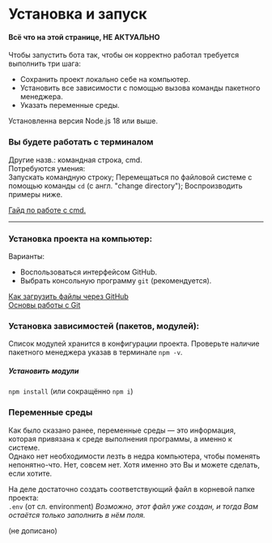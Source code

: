 
# Установка и запуск
#### Всё что на этой странице, **НЕ АКТУАЛЬНО**
Чтобы запустить бота так, чтобы он корректно работал требуется выполнить три шага:  
- Сохранить проект локально себе на компьютер.  
- Установить все зависимости с помощью вызова команды пакетного менеджера.  
- Указать переменные среды.
  
Установленна версия Node.js 18 или выше.  
  
### Вы будете работать с терминалом  
Другие назв.: командная строка, cmd.  
Потребуются умения:  
Запускать командную строку; Перемещаться по файловой системе с помощью команды `cd` (с англ. "change directory"); Воспроизводить примеры ниже.  
   
[Гайд по работе с cmd.](https://gist.github.com/codedokode/10539568)  
***  
  
### Установка проекта на компьютер:
Варианты:
- Воспользоваться интерфейсом GitHub.  
- Выбрать консольную программу `git` (рекомендуется).  

[Как загрузить файлы через GitHub](https://www.google.com/search?q=how+to+download+zip+from+github&oq=how+to+download+zip+)  
[Основы работы с Git](https://www.google.com/search?q=%D0%BE%D1%81%D0%BD%D0%BE%D0%B2%D1%8B+%D1%80%D0%B0%D0%B1%D0%BE%D1%82%D1%8B+%D1%81+git)

### Установка зависимостей (пакетов, модулей):
Список модулей хранится в конфигурации проекта.
Проверьте наличие пакетного менеджера указав в терминале `npm -v`. 
##### **Установить модули**  
`npm install` (или сокращённо `npm i`)  
  


### Переменные среды
Как было сказано ранее, переменные среды — это информация, которая привязана к среде выполнения программы, а именно к системе.  
Однако нет необходимости лезть в недра компьютера, чтобы поменять непонятно-что. Нет, совсем нет. Хотя именно это Вы и можете сделать, если хотите.  
  
На деле достаточно создать соответствующий файл в корневой папке проекта:  
`.env` (от сл. environment)
_Возможно, этот файл уже создан, и тогда Вам остаётся только заполнить в нём поля._

(не дописано)
 
 
